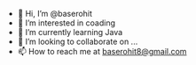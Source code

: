- 👋 Hi, I’m @baserohit
- 👀 I’m interested in coading
- 🌱 I’m currently learning Java
- 💞️ I’m looking to collaborate on ...
- 📫 How to reach me at baserohit8@gmail.com

<!---
baserohit/baserohit is a ✨ special ✨ repository because its `README.md` (this file) appears on your GitHub profile.
You can click the Preview link to take a look at your changes.
--->
